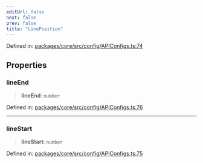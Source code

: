 ```yaml
---
editUrl: false
next: false
prev: false
title: "LinePosition"
---
```


Defined in: [packages/core/src/config/APIConfigs.ts:74](https://github.com/mProjectsCode/obsidian-meta-bind-plugin/blob/563ae7213e1de72cfcc12505f0ad569434535dc5/packages/core/src/config/APIConfigs.ts#L74)

## Properties

### lineEnd

> **lineEnd**: `number`

Defined in: [packages/core/src/config/APIConfigs.ts:76](https://github.com/mProjectsCode/obsidian-meta-bind-plugin/blob/563ae7213e1de72cfcc12505f0ad569434535dc5/packages/core/src/config/APIConfigs.ts#L76)

***

### lineStart

> **lineStart**: `number`

Defined in: [packages/core/src/config/APIConfigs.ts:75](https://github.com/mProjectsCode/obsidian-meta-bind-plugin/blob/563ae7213e1de72cfcc12505f0ad569434535dc5/packages/core/src/config/APIConfigs.ts#L75)
